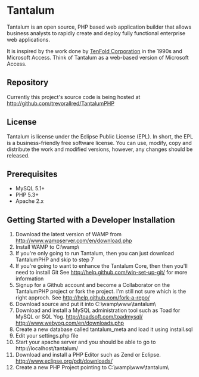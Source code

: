 Tantalum
========

Tantalum is an open source, PHP based web application builder that allows business analysts to rapidly create and deploy fully functional enterprise web applications.

It is inspired by the work done by [TenFold Corporation](http://www.tenfold.com/) in the 1990s and Microsoft Access. Think of Tantalum as a web-based version of Microsoft Access.

Repository
----------
Currently this project's source code is being hosted at http://github.com/trevorallred/TantalumPHP

License
----------
Tantalum is license under the Eclipse Public License (EPL). In short, the EPL is a business-friendly free software license. You can use, modify, copy and distribute the work and modified versions, however, any changes should be released.

Prerequisites
------------
* MySQL 5.1+
* PHP 5.3+
* Apache 2.x

Getting Started with a Developer Installation
---------------------------------
1. Download the latest version of WAMP from http://www.wampserver.com/en/download.php
2. Install WAMP to C:\wamp\
3. If you're only going to run Tantalum, then you can just download TantalumPHP and skip to step 7
4. If you're going to want to enhance the Tantalum Core, then then you'll need to install Git
See http://help.github.com/win-set-up-git/ for more information
5. Signup for a Github account and become a Collaborator on the TantalumPHP project or fork the project. I'm still not sure which is the right approch. See http://help.github.com/fork-a-repo/
6. Download source and put it into C:\wamp\www\tantalum\
7. Download and install a MySQL administration tool such as Toad for MySQL or SQL Yog.
http://toadsoft.com/toadmysql/
http://www.webyog.com/en/downloads.php
8. Create a new database called tantalum_meta and load it using install.sql
9. Edit your settings.php file
10. Start your apache server and you should be able to go to http://localhost/tantalum/
11. Download and install a PHP Editor such as Zend or Eclipse. http://www.eclipse.org/pdt/downloads/
12. Create a new PHP Project pointing to C:\wamp\www\tantalum\
